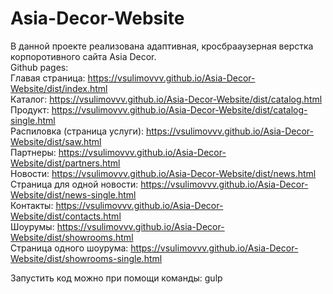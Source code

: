 # Asia-Decor-Website
В данной проекте реализована адаптивная, кросбрааузерная верстка корпоротивного сайта Asia Decor.  
Github pages:  
Главая страница: https://vsulimovvv.github.io/Asia-Decor-Website/dist/index.html  
Каталог: https://vsulimovvv.github.io/Asia-Decor-Website/dist/catalog.html  
Продукт: https://vsulimovvv.github.io/Asia-Decor-Website/dist/catalog-single.html  
Распиловка (страница услуги): https://vsulimovvv.github.io/Asia-Decor-Website/dist/saw.html  
Партнеры: https://vsulimovvv.github.io/Asia-Decor-Website/dist/partners.html  
Новости: https://vsulimovvv.github.io/Asia-Decor-Website/dist/news.html  
Страница для одной новости: https://vsulimovvv.github.io/Asia-Decor-Website/dist/news-single.html  
Контакты: https://vsulimovvv.github.io/Asia-Decor-Website/dist/contacts.html  
Шоурумы: https://vsulimovvv.github.io/Asia-Decor-Website/dist/showrooms.html  
Страница одного шоурума: https://vsulimovvv.github.io/Asia-Decor-Website/dist/showrooms-single.html  

Запустить код можно при помощи команды: gulp  
